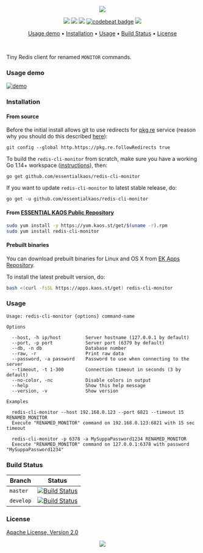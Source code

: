 <p align="center"><a href="#readme"><img src="https://gh.kaos.st/redis-cli-monitor.svg"/></a></p>

<p align="center">
  <a href="https://travis-ci.com/essentialkaos/redis-cli-monitor"><img src="https://travis-ci.com/essentialkaos/redis-cli-monitor.svg"></a>
  <a href="https://github.com/essentialkaos/redis-cli-monitor/actions?query=workflow%3ACodeQL"><img src="https://github.com/essentialkaos/redis-cli-monitor/workflows/CodeQL/badge.svg" /></a>
  <a href="https://goreportcard.com/report/github.com/essentialkaos/redis-cli-monitor"><img src="https://goreportcard.com/badge/github.com/essentialkaos/redis-cli-monitor"></a>
  <a href="https://codebeat.co/projects/github-com-essentialkaos-redis-cli-monitor-master"><img alt="codebeat badge" src="https://codebeat.co/badges/9503a6f8-c9da-4057-ae44-b079686bcc13" /></a>
  <a href="#license"><img src="https://gh.kaos.st/apache2.svg"></a>
</p>

<p align="center"><a href="#usage-demo">Usage demo</a> • <a href="#installation">Installation</a> • <a href="#usage">Usage</a> • <a href="#build-status">Build Status</a> • <a href="#license">License</a></p>

<br/>

Tiny Redis client for renamed `MONITOR` commands.

### Usage demo

[![demo](https://gh.kaos.st/redis-cli-monitor-200.gif)](#usage-demo)

### Installation

#### From source

Before the initial install allows git to use redirects for [pkg.re](https://github.com/essentialkaos/pkgre) service (reason why you should do this described [here](https://github.com/essentialkaos/pkgre#git-support)):

```
git config --global http.https://pkg.re.followRedirects true
```

To build the `redis-cli-monitor` from scratch, make sure you have a working Go 1.14+ workspace ([instructions](https://golang.org/doc/install)), then:

```
go get github.com/essentialkaos/redis-cli-monitor
```

If you want to update `redis-cli-monitor` to latest stable release, do:

```
go get -u github.com/essentialkaos/redis-cli-monitor
```

#### From [ESSENTIAL KAOS Public Repository](https://yum.kaos.st)

```bash
sudo yum install -y https://yum.kaos.st/get/$(uname -r).rpm
sudo yum install redis-cli-monitor
```

#### Prebuilt binaries

You can download prebuilt binaries for Linux and OS X from [EK Apps Repository](https://apps.kaos.st/redis-cli-monitor/latest).

To install the latest prebuilt version, do:

```bash
bash <(curl -fsSL https://apps.kaos.st/get) redis-cli-monitor
```

### Usage

```
Usage: redis-cli-monitor {options} command-name

Options

  --host, -h ip/host         Server hostname (127.0.0.1 by default)
  --port, -p port            Server port (6379 by default)
  --db, -n db                Database number
  --raw, -r                  Print raw data
  --password, -a password    Password to use when connecting to the server
  --timeout, -t 1-300        Connection timeout in seconds (3 by default)
  --no-color, -nc            Disable colors in output
  --help                     Show this help message
  --version, -v              Show version

Examples

  redis-cli-monitor --host 192.168.0.123 --port 6821 --timeout 15 RENAMED_MONITOR
  Execute "RENAMED_MONITOR" command on 192.168.0.123:6821 with 15 sec timeout

  redis-cli-monitor -p 6378 -a MySuppaPassword1234 RENAMED_MONITOR
  Execute "RENAMED_MONITOR" command on 127.0.0.1:6378 with password "MySuppaPassword1234"

```

### Build Status

| Branch | Status |
|--------|--------|
| `master` | [![Build Status](https://travis-ci.com/essentialkaos/redis-cli-monitor.svg?branch=master)](https://travis-ci.com/essentialkaos/redis-cli-monitor) |
| `develop` | [![Build Status](https://travis-ci.com/essentialkaos/redis-cli-monitor.svg?branch=develop)](https://travis-ci.com/essentialkaos/redis-cli-monitor) |

### License

[Apache License, Version 2.0](https://www.apache.org/licenses/LICENSE-2.0)

<p align="center"><a href="https://essentialkaos.com"><img src="https://gh.kaos.st/ekgh.svg"/></a></p>
